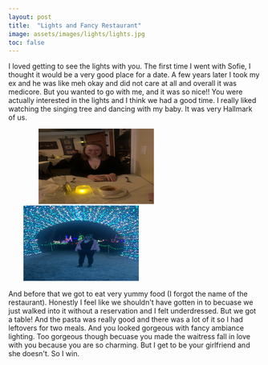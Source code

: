 ```yaml
---
layout: post
title:  "Lights and Fancy Restaurant"
image: assets/images/lights/lights.jpg
toc: false
---
```

I loved getting to see the lights with you. The first time I went with Sofie, I thought it would be a very good place for a date. A few years later I took my ex and he was like meh okay and did not care at all and overall it was medicore. But you wanted to go with me, and it was so nice!! You were actually interested in the lights and I think we had a good time. I really liked watching the singing tree and dancing with my baby. It was very Hallmark of us. 

<div class="row">
    <img src="/assets/images/lights/dinner.JPG" width="230" height="150" hspace="60" vspace="0"> 
    <img src="/assets/images/lights/tunnel.JPG" width="230" height="150"  hspace="30" vspace="0"> 
</div>

And before that we got to eat very yummy food (I forgot the name of the restaurant). Honestly I feel like we shouldn't have gotten in to becuase we just walked into it without a reservation and I felt underdressed. But we got a table! And the pasta was really good and there was a lot of it so I had leftovers for two meals. And you looked gorgeous with fancy ambiance lighting. Too gorgeous though becuase you made the waitress fall in love with you because you are so charming. But I get to be your girlfriend and she doesn't. So I win. 


